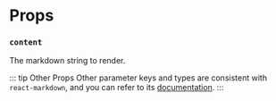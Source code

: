 # Props

### `content`

The markdown string to render.

::: tip Other Props
Other parameter keys and types are consistent with `react-markdown`, and you can refer to its [documentation](https://github.com/remarkjs/react-markdown/blob/main/readme.md#api).
:::